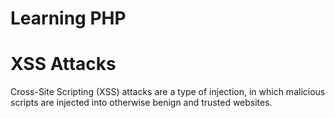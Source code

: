 # Learning PHP


# XSS Attacks

Cross-Site Scripting (XSS) attacks are a type of injection, in which malicious scripts are injected into otherwise benign and trusted websites.
